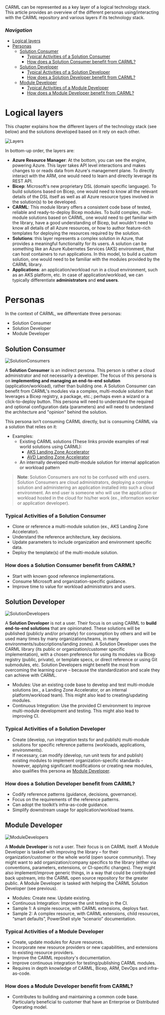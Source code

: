 CARML can be represented as a key layer of a logical technology stack. This article provides an overview of the different personas using/interacting with the CARML repository and various layers if its technology stack. 

### _Navigation_

- [Logical layers](#logical-layers)
- [Personas](#personas)
  - [Solution Consumer](#solution-consumer)
    - [Typical Activities of a Solution Consumer](#typical-activities-of-a-solution-consumer)
    - [How does a Solution Consumer benefit from CARML?](#how-does-a-solution-consumer-benefit-from-carml)
  - [Solution Developer](#solution-developer)
    - [Typical Activities of a Solution Developer](#typical-activities-of-a-solution-developer)
    - [How does a Solution Developer benefit from CARML?](#how-does-a-solution-developer-benefit-from-carml)
  - [Module Developer](#module-developer)
    - [Typical Activities of a Module Developer](#typical-activities-of-a-module-developer)
    - [How does a Module Developer benefit from CARML?](#how-does-a-module-developer-benefit-from-carml)

# Logical layers

This chapter explains how the different layers of the technology stack (see below) and the solutions developed based on it rely on each other.

![Layers](media/Personas/layers.png)  

In bottom-up order, the layers are:

- **Azure Resource Manager**: At the bottom, you can see the engine, powering Azure. This layer takes API level interactions and makes changes to or reads data from Azure's management plane. To directly interact with the ARM, one would need to learn and directly leverage its REST API.
- **Bicep**: Microsoft's new proprietary DSL (domain specific language). To build solutions based on Bicep, one would need to know all the relevant details of the DSL itself as well as all Azure resource types involved in the solution(s) to be developed.
- **CARML**: This module library offers a consistent code base of tested, reliable and ready-to-deploy Bicep modules. To build complex, multi-module solutions based on CARML, one would need to get familiar with the library, have a good understanding of Bicep, but wouldn't need to know all details of all Azure resources, or how to author feature-rich templates for deploying the resources required by the solution.
- **Solutions**: this layer represents a complex solution in Azure, that provides a meaningful functionality for its users. A solution can be something like an Azure Kubernetes Services (AKS) environment, that can host containers to run applications. In this model, to build a custom solution, one would need to be familiar with the modules provided by the CARML library.
- **Applications**: an application/workload run in a cloud environment, such as an AKS platform, etc. In case of application/workload, we can typically differentiate **administrators** and **end users**.

# Personas

In the context of CARML, we differentiate three personas:

- Solution Consumer
- Solution Developer
- Module Developer

## Solution Consumer

![SolutionConsumers](./media/Personas/SolutionConsumers.png)

A **Solution Consumer** is an indirect persona. This person is rather a cloud administrator and not necessarily a developer. The focus of this persona is on **implementing and managing an end-to-end solution** (application/workload), rather than building one. A Solution Consumer can benefit from CARML's modules via a complex, multi-module solution that leverages a Bicep registry, a package, etc.; perhaps even a wizard or a click-to-deploy button.
This persona will need to understand the required and optional configuration data (parameters) and will need to understand the architecture and "opinion" behind the solution.

This persona isn’t consuming CARML directly, but is consuming CARML via a solution that relies on it:

- Examples:
  - Existing CARML solutions (These links provide examples of real world solutions using CARML):
    - [AKS Landing Zone Accelerator](https://github.com/Azure/AKS-Landing-Zone-Accelerator)
    - [AVD Landing Zone Accelerator](https://github.com/Azure/avdaccelerator)
  - An internally developed multi-module solution for internal application or workload pattern

> **Note**: Solution Consumers are not to be confused with end users. Solution Consumers are cloud administrators, deploying a complex solution and administering an application installed into such a cloud environment. An end user is someone who will use the  application or workload hosted in the cloud for his/her work (ex., information worker or application developer).

### Typical Activities of a Solution Consumer

- Clone or reference a multi-module solution (ex., AKS Landing Zone Accelerator).
- Understand the reference architecture, key decisions.
- Update parameters to include organization and environment specific data.
- Deploy the template(s) of the multi-module solution.

### How does a Solution Consumer benefit from CARML?

- Start with known good reference implementations.
- Consume Microsoft and organization-specific guidance.
- Improve time to value for workload administrators and users.

## Solution Developer

![SolutionDevelopers](./media/Personas/SolutionDevelopers.png)

A **Solution Developer** is not a user. Their focus is on using CARML to **build end-to-end solutions** that are opinionated. These solutions will be published (publicly and/or privately) for consumption by others and will be used many times by many organizations/teams, in many environments/subscriptions/landing zones).
A Solution Developer uses the CARML library (its public or organization/customer specific implementation), with a chosen preference for using its modules via Bicep registry (public, private), or template specs, or direct reference or using Git submodules, etc. Solution Developers might benefit the most from overcoming the learning curve – because the standardization and scale they can achieve with CARML.

- Modules: Use an existing code base to develop and test multi-module solutions (ex., a Landing Zone Accelerator, or an internal platform/workload team). This might also lead to creating/updating modules.
- Continuous Integration: Use the provided CI environment to improve multi-module development and testing. This might also lead to improving CI.

### Typical Activities of a Solution Developer

- Create (develop, run integration tests for and publish) multi-module solutions for specific reference patterns (workloads, applications, environments).
- If necessary, can modify (develop, run unit tests for and publish) existing modules to implement organization-specific standards - however, applying significant modifications or creating new modules, also qualifies this persona as [Module Developer](#module-developer).

### How does a Solution Developer benefit from CARML?

- Codify reference patterns (guidance, decisions, governance).
- Focus on the requirements of the reference patterns.
- Can adopt the toolkit’s infra-as-code guidance.
- Simplify downstream usage for application/workload teams.

## Module Developer

![ModuleDevelopers](./media/Personas/ModuleDevelopers.png)

A **Module Developer** is not a user. Their focus is on CARML itself. A Module Developer is tasked with improving the library – for their organization/customer or the whole world (open source community). They might want to add organization/company specifics to the library (either via conventions, parameters, extensions, or CI-specific changes). They might also implement/improve generic things, in a way that could be contributed back upstream, into the CARML open source repository for the greater public. A Module Developer is tasked with helping the CARML Solution Developer (see previous).

- Modules: Create new. Update existing.
- Continuous Integration: Improve the unit testing in the CI.
- Sample 1: A simple resource, with CARML extensions, deploys fast.
- Sample 2: A complex resource, with CARML extensions, child resources, “smart defaults”, PowerShell style “scenario” documentation.

### Typical Activities of a Module Developer

- Create, update modules for Azure resources.
- Incorporate new resource providers or new capabilities, and extensions to existing resource providers.
- Improve the CARML repository's documentation.
- Improve continuous integration for testing/publishing CARML modules.
- Requires in depth knowledge of CARML, Bicep, ARM, DevOps and infra-as-code.

### How does a Module Developer benefit from CARML?

- Contributes to building and maintaining a common code base. Particularly beneficial to customer that have an Enterprise or Distributed Operating model.
